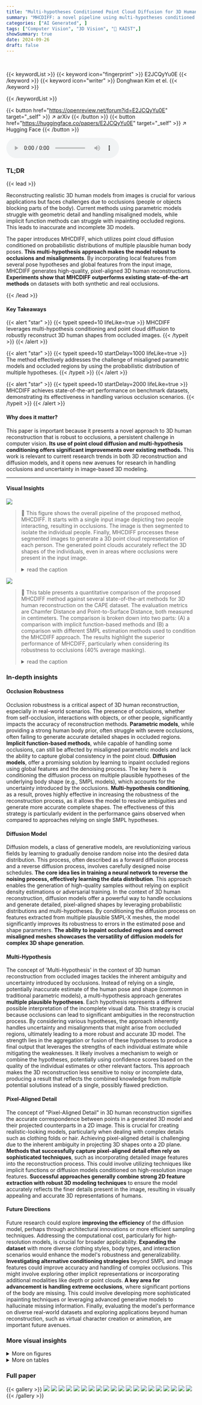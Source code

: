 ```yaml
---
title: "Multi-hypotheses Conditioned Point Cloud Diffusion for 3D Human Reconstruction from Occluded Images"
summary: "MHCDIFF: a novel pipeline using multi-hypotheses conditioned point cloud diffusion for accurate 3D human reconstruction from occluded images, outperforming state-of-the-art methods."
categories: ["AI Generated", ]
tags: ["Computer Vision", "3D Vision", "🏢 KAIST",]
showSummary: true
date: 2024-09-26
draft: false
---
```


<br>

{{< keywordList >}}
{{< keyword icon="fingerprint" >}} E2JCQyYu0E {{< /keyword >}}
{{< keyword icon="writer" >}} Donghwan Kim et el. {{< /keyword >}}
 
{{< /keywordList >}}

{{< button href="https://openreview.net/forum?id=E2JCQyYu0E" target="_self" >}}
↗ arXiv
{{< /button >}}
{{< button href="https://huggingface.co/papers/E2JCQyYu0E" target="_self" >}}
↗ Hugging Face
{{< /button >}}



<audio controls>
    <source src="https://ai-paper-reviewer.com/E2JCQyYu0E/podcast.wav" type="audio/wav">
    Your browser does not support the audio element.
</audio>


### TL;DR


{{< lead >}}

Reconstructing realistic 3D human models from images is crucial for various applications but faces challenges due to occlusions (people or objects blocking parts of the body). Current methods using parametric models struggle with geometric detail and handling misaligned models, while implicit function methods can struggle with inpainting occluded regions.  This leads to inaccurate and incomplete 3D models.

The paper introduces MHCDIFF, which utilizes point cloud diffusion conditioned on probabilistic distributions of multiple plausible human body poses.  **This multi-hypothesis approach makes the model robust to occlusions and misalignments**. By incorporating local features from several pose hypotheses and global features from the input image, MHCDIFF generates high-quality, pixel-aligned 3D human reconstructions.  **Experiments show that MHCDIFF outperforms existing state-of-the-art methods** on datasets with both synthetic and real occlusions.

{{< /lead >}}


#### Key Takeaways

{{< alert "star" >}}
{{< typeit speed=10 lifeLike=true >}} MHCDIFF leverages multi-hypothesis conditioning and point cloud diffusion to robustly reconstruct 3D human shapes from occluded images. {{< /typeit >}}
{{< /alert >}}

{{< alert "star" >}}
{{< typeit speed=10 startDelay=1000 lifeLike=true >}} The method effectively addresses the challenge of misaligned parametric models and occluded regions by using the probabilistic distribution of multiple hypotheses. {{< /typeit >}}
{{< /alert >}}

{{< alert "star" >}}
{{< typeit speed=10 startDelay=2000 lifeLike=true >}} MHCDIFF achieves state-of-the-art performance on benchmark datasets, demonstrating its effectiveness in handling various occlusion scenarios. {{< /typeit >}}
{{< /alert >}}

#### Why does it matter?
This paper is important because it presents a novel approach to 3D human reconstruction that is robust to occlusions, a persistent challenge in computer vision.  **Its use of point cloud diffusion and multi-hypothesis conditioning offers significant improvements over existing methods.** This work is relevant to current research trends in both 3D reconstruction and diffusion models, and it opens new avenues for research in handling occlusions and uncertainty in image-based 3D modeling.

------
#### Visual Insights



![](https://ai-paper-reviewer.com/E2JCQyYu0E/figures_0_1.jpg)

> 🔼 This figure shows the overall pipeline of the proposed method, MHCDIFF.  It starts with a single input image depicting two people interacting, resulting in occlusions. The image is then segmented to isolate the individual people. Finally, MHCDIFF processes these segmented images to generate a 3D point cloud representation of each person. The generated point clouds accurately reflect the 3D shapes of the individuals, even in areas where occlusions were present in the input image.
> <details>
> <summary>read the caption</summary>
> Figure 1: Image to 3D shape. From the segmented images, containing occlusion due to interaction, MHCDIFF reconstructs 3D human shapes as point clouds.
> </details>





![](https://ai-paper-reviewer.com/E2JCQyYu0E/tables_7_1.jpg)

> 🔼 This table presents a quantitative comparison of the proposed MHCDIFF method against several state-of-the-art methods for 3D human reconstruction on the CAPE dataset.  The evaluation metrics are Chamfer Distance and Point-to-Surface Distance, both measured in centimeters.  The comparison is broken down into two parts: (A) a comparison with implicit function-based methods and (B) a comparison with different SMPL estimation methods used to condition the MHCDIFF approach.  The results highlight the superior performance of MHCDIFF, particularly when considering its robustness to occlusions (40% average masking).
> <details>
> <summary>read the caption</summary>
> Table 1: Quantitative evaluation on CAPE dataset. We report the average Chamfer Distance (cm) and Point-to-Surface distance (cm) on CAPE dataset. We randomly mask the images about 40% in average. We compare the performance with respect to (A) implicit-function-based methods; and (B) SMPL estimation methods used to condition MHCDIFF and (A). Best in bold, second-best underlined.
> </details>





### In-depth insights


#### Occlusion Robustness
Occlusion robustness is a critical aspect of 3D human reconstruction, especially in real-world scenarios.  The presence of occlusions, whether from self-occlusion, interactions with objects, or other people, significantly impacts the accuracy of reconstruction methods.  **Parametric models**, while providing a strong human body prior, often struggle with severe occlusions, often failing to generate accurate detailed shapes in occluded regions.  **Implicit function-based methods**, while capable of handling some occlusions, can still be affected by misaligned parametric models and lack the ability to capture global consistency in the point cloud.  **Diffusion models**, offer a promising solution by learning to inpaint occluded regions using global features and the denoising process.  The key here is conditioning the diffusion process on multiple plausible hypotheses of the underlying body shape (e.g., SMPL models), which accounts for the uncertainty introduced by the occlusions.  **Multi-hypothesis conditioning**, as a result, proves highly effective in increasing the robustness of the reconstruction process, as it allows the model to resolve ambiguities and generate more accurate complete shapes.  The effectiveness of this strategy is particularly evident in the performance gains observed when compared to approaches relying on single SMPL hypotheses.

#### Diffusion Model
Diffusion models, a class of generative models, are revolutionizing various fields by learning to gradually denoise random noise into the desired data distribution.  This process, often described as a forward diffusion process and a reverse diffusion process, involves carefully designed noise schedules. **The core idea lies in training a neural network to reverse the noising process, effectively learning the data distribution**. This approach enables the generation of high-quality samples without relying on explicit density estimations or adversarial training.  In the context of 3D human reconstruction, diffusion models offer a powerful way to handle occlusions and generate detailed, pixel-aligned shapes by leveraging probabilistic distributions and multi-hypotheses.  By conditioning the diffusion process on features extracted from multiple plausible SMPL-X meshes, the model significantly improves its robustness to errors in the estimated pose and shape parameters. **The ability to inpaint occluded regions and correct misaligned meshes showcases the versatility of diffusion models for complex 3D shape generation**.

#### Multi-Hypothesis
The concept of 'Multi-Hypothesis' in the context of 3D human reconstruction from occluded images tackles the inherent ambiguity and uncertainty introduced by occlusions.  Instead of relying on a single, potentially inaccurate estimate of the human pose and shape (common in traditional parametric models), a multi-hypothesis approach generates **multiple plausible hypotheses**. Each hypothesis represents a different possible interpretation of the incomplete visual data.  This strategy is crucial because occlusions can lead to significant ambiguities in the reconstruction process. By considering various hypotheses, the approach inherently handles uncertainty and misalignments that might arise from occluded regions, ultimately leading to a more robust and accurate 3D model.  The strength lies in the aggregation or fusion of these hypotheses to produce a final output that leverages the strengths of each individual estimate while mitigating the weaknesses. It likely involves a mechanism to weigh or combine the hypotheses, potentially using confidence scores based on the quality of the individual estimates or other relevant factors. This approach makes the 3D reconstruction less sensitive to noisy or incomplete data, producing a result that reflects the combined knowledge from multiple potential solutions instead of a single, possibly flawed prediction.

#### Pixel-Aligned Detail
The concept of "Pixel-Aligned Detail" in 3D human reconstruction signifies the accurate correspondence between points in a generated 3D model and their projected counterparts in a 2D image.  This is crucial for creating realistic-looking models, particularly when dealing with complex details such as clothing folds or hair.  Achieving pixel-aligned detail is challenging due to the inherent ambiguity in projecting 3D shapes onto a 2D plane.  **Methods that successfully capture pixel-aligned detail often rely on sophisticated techniques**, such as incorporating detailed image features into the reconstruction process. This could involve utilizing  techniques like implicit functions or diffusion models conditioned on high-resolution image features. **Successful approaches generally combine strong 2D feature extraction with robust 3D modeling techniques** to ensure the model accurately reflects the finer details present in the image, resulting in visually appealing and accurate 3D representations of humans.

#### Future Directions
Future research could explore **improving the efficiency** of the diffusion model, perhaps through architectural innovations or more efficient sampling techniques.  Addressing the computational cost, particularly for high-resolution models, is crucial for broader applicability.  **Expanding the dataset** with more diverse clothing styles, body types, and interaction scenarios would enhance the model's robustness and generalizability. **Investigating alternative conditioning strategies** beyond SMPL and image features could improve accuracy and handling of complex occlusions. This might involve exploring other implicit representations or incorporating additional modalities like depth or point clouds.  **A key area for advancement is handling extreme occlusions**, where significant portions of the body are missing.  This could involve developing more sophisticated inpainting techniques or leveraging advanced generative models to hallucinate missing information. Finally,  evaluating the model's performance on diverse real-world datasets and exploring applications beyond human reconstruction, such as virtual character creation or animation, are important future avenues.


### More visual insights

<details>
<summary>More on figures
</summary>


![](https://ai-paper-reviewer.com/E2JCQyYu0E/figures_4_1.jpg)

> 🔼 This figure shows the overall framework of MHCDIFF, a multi-hypotheses conditioned point cloud diffusion model for 3D human reconstruction from occluded images.  It illustrates the process from input image to final 3D point cloud reconstruction, highlighting key components like 2D feature extraction, multiple SMPL mesh hypothesis generation, local feature extraction, and the conditioned diffusion process.  The figure also details the local features (signed distance field and normals) and the multi-hypotheses conditioning strategy used.
> <details>
> <summary>read the caption</summary>
> Figure 2: (Left) Overview of MHCDIFF. Given an occluded image I, MHCDIFF reconstructs 3D human shape as a point cloud. First, we extract the 2D feature map ε(I) and hypothesize pose and shape parameters of multiple plausible SMPL meshes {Si}i∈{1,...,s}. Our method consists of the conditioned point cloud diffusion model (Sec. 4.4). We project the 2D image features to capture details of the image (Sec. 3) and extract local features from multiple hypothesized SMPL meshes to leverage human body priors (Sec. 4.3) (Upper Right) The details of local features (Sec. 4.2). The signed distance field is visualized in positive and negative regions. The arrows indicate normal vectors n. (Lower Right) The details of multi-hypotheses (Sec. 4.3). We can consider the whole distribution during denoising process with the argmax i, and the denoising can be approximated by red arrows. However, it is sensitive to extreme samples of the distribution, so we condition the mean of occupancy values, which is visualized by transparency, and the denoising can be approximated by blue arrows.
> </details>



![](https://ai-paper-reviewer.com/E2JCQyYu0E/figures_8_1.jpg)

> 🔼 This figure presents a comparison of the performance of several methods for 3D human reconstruction in the presence of varying degrees of occlusion.  The x-axis represents the percentage of occlusion in the input images (0% to 40%), while the y-axis shows the reconstruction error, measured using Chamfer Distance and Point-to-Surface Distance. The plot demonstrates that the proposed MHCDIFF method consistently outperforms other state-of-the-art techniques across all occlusion levels, highlighting its robustness to occlusions.
> <details>
> <summary>read the caption</summary>
> Figure 3: A cumulative occlusion-to-reconstruction test. This figure shows the performance of different models from the images of various occlusion ratios. From the whole-body images, which is 0% occlusion, we randomly mask the images from 10% to 40%. MHCDIFF is robust to the occlusion ratio, showing the best performance.
> </details>



![](https://ai-paper-reviewer.com/E2JCQyYu0E/figures_8_2.jpg)

> 🔼 This figure shows a qualitative comparison of different methods for 3D human reconstruction from occluded images on the CAPE dataset.  The results demonstrate the superiority of MHCDIFF in handling occlusions and misaligned SMPL meshes, resulting in more complete and detailed reconstructions.
> <details>
> <summary>read the caption</summary>
> Figure 4: Qualitative results on CAPE dataset. We evaluate our method with SMPL estimation method and implicit-function-based methods. Given the upper image, PaMIR, ICON, and HiLo cannot generate the occluded regions. They cannot also handle the misaligned SMPL mesh on the arms, creating incomplete bodies. ProPose predicts the full-body shape, but cannot capture the details like the blazer of the lower image. However, MHCDIFF is robust to the occlusion and misalignment, and can capture pixel-aligned details.
> </details>



![](https://ai-paper-reviewer.com/E2JCQyYu0E/figures_9_1.jpg)

> 🔼 This figure shows the qualitative results of the MHCDIFF model on real-world images obtained from the internet. The images contain various occlusions due to human interactions or loose clothing. The figure compares the 3D reconstruction results of MHCDIFF against other state-of-the-art methods (ProPose, PaMIR, ICON, SIFU, and HiLo). The results demonstrate that MHCDIFF is capable of accurately reconstructing pixel-aligned 3D human shapes despite the occlusions and complex clothing styles. It is also robust to various levels of occlusion and interactions.  Each column represents a different method, showing the input image, segmented images, and the corresponding 3D reconstruction.
> <details>
> <summary>read the caption</summary>
> Figure 5: Qualitative results on in-the-wild images. Two images on the left show occlusions due to interactions, and the rightmost image shows loose clothes. From internet photos, we use [32] to segment images.
> </details>



![](https://ai-paper-reviewer.com/E2JCQyYu0E/figures_16_1.jpg)

> 🔼 This figure compares the 3D human reconstruction results of MHCDIFF against several state-of-the-art methods on the CAPE dataset.  The results demonstrate MHCDIFF's superior ability to handle occlusions and misaligned SMPL meshes, producing more complete and detailed 3D human models, especially in areas with occlusions.
> <details>
> <summary>read the caption</summary>
> Figure 4: Qualitative results on CAPE dataset. We evaluate our method with SMPL estimation method and implicit-function-based methods. Given the upper image, PaMIR, ICON, and HiLo cannot generate the occluded regions. They cannot also handle the misaligned SMPL mesh on the arms, creating incomplete bodies. ProPose predicts the full-body shape, but cannot capture the details like the blazer of the lower image. However, MHCDIFF is robust to the occlusion and misalignment, and can capture pixel-aligned details.
> </details>



![](https://ai-paper-reviewer.com/E2JCQyYu0E/figures_16_2.jpg)

> 🔼 This figure shows qualitative results of 3D human reconstruction on the Hi4D dataset, which contains close human-human interactions with high-fidelity meshes. The input images are shown on the left side, along with their segmented versions.  The reconstruction results from MHCDIFF and other baseline methods (ProPose, PaMIR, ICON, SIFU, HiLo) are displayed for comparison. This showcases MHCDIFF's ability to handle complex interactions and occlusions,  producing more complete and detailed 3D human shapes compared to the baselines.
> <details>
> <summary>read the caption</summary>
> Figure 7: Qualitative results on Hi4D dataset.
> </details>



</details>




<details>
<summary>More on tables
</summary>


![](https://ai-paper-reviewer.com/E2JCQyYu0E/tables_7_2.jpg)
> 🔼 This table presents a quantitative comparison of different methods on the MultiHuman dataset.  It shows the average Chamfer Distance (a common metric for evaluating 3D shape reconstruction accuracy) achieved by each method across various categories of occlusion levels. The categories represent different levels of occlusion complexity from a single occluded view to scenarios with two interacting humans, either naturally or closely interacting, up to three individuals. The results are compared against several state-of-the-art methods (PaMIR, ICON, SIFU, HiLo, PIXIE, and ProPose), highlighting the relative performance of MHCDIFF (the proposed method) across different occlusion conditions.
> <details>
> <summary>read the caption</summary>
> Table 2: Quantitative evaluation on MultiHuman dataset. We report the average Chamfer Distance (cm) for each category. We compare the performance similar to Tab. 1.
> </details>

![](https://ai-paper-reviewer.com/E2JCQyYu0E/tables_7_3.jpg)
> 🔼 This table presents the ablation study conducted on the CAPE dataset to evaluate the contribution of different components of the MHCDIFF model.  It shows the results with different components removed (occupancy, signed distance, normal, encoding), different conditioning strategies (PIXIE estimation, single ProPose estimation, ProPose training), and different training strategies (with and without random masking).  The Chamfer Distance and Point-to-Surface distance metrics are used to assess the reconstruction quality.
> <details>
> <summary>read the caption</summary>
> Table 3: Ablation study on CAPE dataset. We validate the effectiveness of (A) each component; (B) conditioning strategies; and (C) training strategies.
> </details>

![](https://ai-paper-reviewer.com/E2JCQyYu0E/tables_7_4.jpg)
> 🔼 This table shows the impact of the number of SMPL (Skinned Multi-Person Linear Model) samples used in the multi-hypotheses conditioning mechanism of MHCDIFF on reconstruction quality and computational cost.  As the number of SMPL samples increases, the Chamfer Distance and Point-to-Surface Distance initially decrease, suggesting improved accuracy. However, beyond a certain point (15 samples in this case), increasing the number of samples does not lead to further improvement and may even slightly decrease quality while significantly increasing the evaluation time. This indicates an optimal number of SMPL samples exists to balance accuracy and efficiency.
> <details>
> <summary>read the caption</summary>
> Table 4: The correlation between the number of SMPL sampled and the reconstruction quality. We report the average Chamfer Distance (cm), Point-to-Surface distance (cm) and evaluation time of the various number of SMPL sampled.
> </details>

</details>




### Full paper

{{< gallery >}}
<img src="https://ai-paper-reviewer.com/E2JCQyYu0E/1.png" class="grid-w50 md:grid-w33 xl:grid-w25" />
<img src="https://ai-paper-reviewer.com/E2JCQyYu0E/2.png" class="grid-w50 md:grid-w33 xl:grid-w25" />
<img src="https://ai-paper-reviewer.com/E2JCQyYu0E/3.png" class="grid-w50 md:grid-w33 xl:grid-w25" />
<img src="https://ai-paper-reviewer.com/E2JCQyYu0E/4.png" class="grid-w50 md:grid-w33 xl:grid-w25" />
<img src="https://ai-paper-reviewer.com/E2JCQyYu0E/5.png" class="grid-w50 md:grid-w33 xl:grid-w25" />
<img src="https://ai-paper-reviewer.com/E2JCQyYu0E/6.png" class="grid-w50 md:grid-w33 xl:grid-w25" />
<img src="https://ai-paper-reviewer.com/E2JCQyYu0E/7.png" class="grid-w50 md:grid-w33 xl:grid-w25" />
<img src="https://ai-paper-reviewer.com/E2JCQyYu0E/8.png" class="grid-w50 md:grid-w33 xl:grid-w25" />
<img src="https://ai-paper-reviewer.com/E2JCQyYu0E/9.png" class="grid-w50 md:grid-w33 xl:grid-w25" />
<img src="https://ai-paper-reviewer.com/E2JCQyYu0E/10.png" class="grid-w50 md:grid-w33 xl:grid-w25" />
<img src="https://ai-paper-reviewer.com/E2JCQyYu0E/11.png" class="grid-w50 md:grid-w33 xl:grid-w25" />
<img src="https://ai-paper-reviewer.com/E2JCQyYu0E/12.png" class="grid-w50 md:grid-w33 xl:grid-w25" />
<img src="https://ai-paper-reviewer.com/E2JCQyYu0E/13.png" class="grid-w50 md:grid-w33 xl:grid-w25" />
<img src="https://ai-paper-reviewer.com/E2JCQyYu0E/14.png" class="grid-w50 md:grid-w33 xl:grid-w25" />
<img src="https://ai-paper-reviewer.com/E2JCQyYu0E/15.png" class="grid-w50 md:grid-w33 xl:grid-w25" />
<img src="https://ai-paper-reviewer.com/E2JCQyYu0E/16.png" class="grid-w50 md:grid-w33 xl:grid-w25" />
<img src="https://ai-paper-reviewer.com/E2JCQyYu0E/17.png" class="grid-w50 md:grid-w33 xl:grid-w25" />
<img src="https://ai-paper-reviewer.com/E2JCQyYu0E/18.png" class="grid-w50 md:grid-w33 xl:grid-w25" />
<img src="https://ai-paper-reviewer.com/E2JCQyYu0E/19.png" class="grid-w50 md:grid-w33 xl:grid-w25" />
<img src="https://ai-paper-reviewer.com/E2JCQyYu0E/20.png" class="grid-w50 md:grid-w33 xl:grid-w25" />
{{< /gallery >}}